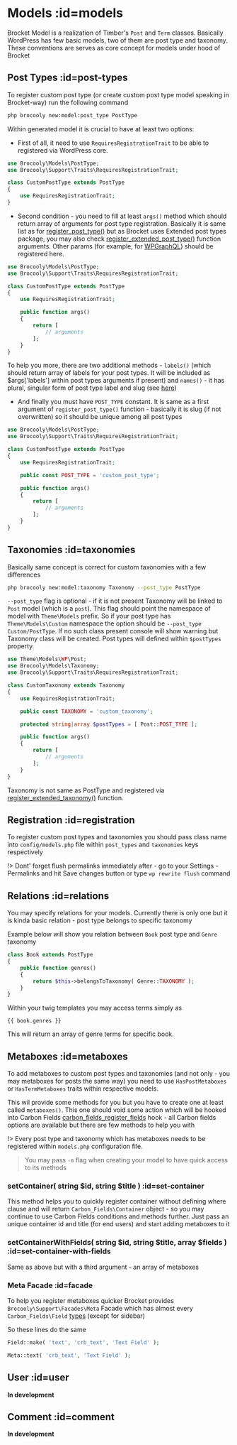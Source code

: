 # Models :id=models

Brocket Model is a realization of Timber's `Post` and `Term` classes. Basically WordPress has few basic models, two of them are post type and taxonomy. These conventions are serves as core concept for models under hood of Brocket

## Post Types :id=post-types

To register custom post type (or create custom post type model speaking in Brocket-way) run the following command

```sh
php brocooly new:model:post_type PostType
```

Within generated model it is crucial to have at least two options:

- First of all, it need to use `RequiresRegistrationTrait` to be able to registered via WordPress core.

```php
use Brocooly\Models\PostType;
use Brocooly\Support\Traits\RequiresRegistrationTrait;

class CustomPostType extends PostType
{
    use RequiresRegistrationTrait;
}
```

- Second condition - you need to fill at least `args()` method which should return array of arguments for post type registration. Basically it is same list as for [register_post_type()](https://developer.wordpress.org/reference/functions/register_post_type/) but as Brocket uses Extended post types package, you may also check [register_extended_post_type()](https://github.com/johnbillion/extended-cpts/wiki/Registering-Post-Types) function arguments. Other params (for example, for [WPGraphQL](https://www.wpgraphql.com/)) should be registered here.

```php
use Brocooly\Models\PostType;
use Brocooly\Support\Traits\RequiresRegistrationTrait;

class CustomPostType extends PostType
{
    use RequiresRegistrationTrait;

    public function args()
    {
        return [
            // arguments
        ];
    }
}
```

To help you more, there are two additional methods - `labels()` (which should return array of labels for your post types. It will be included as $args['labels'] within post types arguments if present) and `names()` - it has plural, singular form of post type label and slug (see [here](https://github.com/johnbillion/extended-cpts/wiki))

- And finally you must have `POST_TYPE` constant. It is same as a first argument of `register_post_type()` function - basically it is slug (if not overwritten) so it should be unique among all post types

```php
use Brocooly\Models\PostType;
use Brocooly\Support\Traits\RequiresRegistrationTrait;

class CustomPostType extends PostType
{
    use RequiresRegistrationTrait;

    public const POST_TYPE = 'custom_post_type';

    public function args()
    {
        return [
            // arguments
        ];
    }
}
```

## Taxonomies :id=taxonomies

Basically same concept is correct for custom taxonomies with a few differences

```sh
php brocooly new:model:taxonomy Taxonomy --post_type PostType
```

`--post_type` flag is optional - if it is not present Taxonomy will be linked to `Post` model (which is a `post`). This flag should point the namespace of model with `Theme\Models` prefix. So if your post type has `Theme\Models\Custom` namespace the option should be `--post_type Custom/PostType`. If no such class present console will show warning but Taxonomy class will be created. Post types will defined within `$postTypes` property.

```php
use Theme\Models\WP\Post;
use Brocooly\Models\Taxonomy;
use Brocooly\Support\Traits\RequiresRegistrationTrait;

class CustomTaxonomy extends Taxonomy
{
    use RequiresRegistrationTrait;

    public const TAXONOMY = 'custom_taxonomy';

    protected string|array $postTypes = [ Post::POST_TYPE ];

    public function args()
    {
        return [
            // arguments
        ];
    }
}
```

Taxonomy is not same as PostType and registered via [register_extended_taxonomy()](https://github.com/johnbillion/extended-cpts/wiki/Registering-taxonomies) function.

## Registration :id=registration

To register custom post types and taxonomies you should pass class name into `config/models.php` file within `post_types` and `taxonomies` keys respectively

!> Dont' forget flush permalinks immediately after - go to your Settings - Permalinks and hit Save changes button or type `wp rewrite flush` command

## Relations :id=relations

You may specify relations for your models. Currently there is only one but it is kinda basic relation - post type belongs to specific taxonomy

Example below will show you relation between `Book` post type and `Genre` taxonomy

```php
class Book extends PostType
{
    public function genres()
    {
        return $this->belongsToTaxonomy( Genre::TAXONOMY );
    }
}
```

Within your twig templates you may access terms simply as

```twig
{{ book.genres }}
```

This will return an array of genre terms for specific book.

## Metaboxes :id=metaboxes

To add metaboxes to custom post types and taxonomies (and not only - you may metaboxes for posts the same way) you need to use `HasPostMetaboxes` or `HasTermMetaboxes` traits within respective models.

This wil provide some methods for you but you have to create one at least called `metaboxes()`. This one should void some action which will be hooked into Carbon Fields [carbon_fields_register_fields](https://docs.carbonfields.net/quickstart.html) hook - all Carbon fields options are available but there are few methods to help you with

!> Every post type and taxonomy which has metaboxes needs to be registered within `models.php` configuration file.

> You may pass `-m` flag when creating your model to have quick access to its methods

### setContainer( string $id, string $title ) :id=set-container

This method helps you to quickly register container without defining where clause and will return `Carbon_Fields\Container` object - so you may continue to use Carbon Fields conditions and methods further. Just pass an unique container id and title (for end users) and start adding metaboxes to it

### setContainerWithFields( string $id, string $title, array $fields ) :id=set-container-with-fields

Same as above but with a third argument - an array of metaboxes

### Meta Facade :id=facade

To help you register metaboxes quicker Brocket provides `Brocooly\Support\Facades\Meta` Facade which has almost every `Carbon_Fields\Field` [types](https://docs.carbonfields.net/quickstart.html) (except for sidebar)

So these lines do the same

```php
Field::make( 'text', 'crb_text', 'Text Field' );

Meta::text( 'crb_text', 'Text Field' );
```

## User :id=user

**In development**

## Comment :id=comment

**In development**
